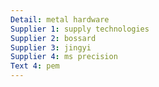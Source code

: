 ```yaml
---
Detail: metal hardware
Supplier 1: supply technologies
Supplier 2: bossard
Supplier 3: jingyi
Supplier 4: ms precision
Text 4: pem
---
```

